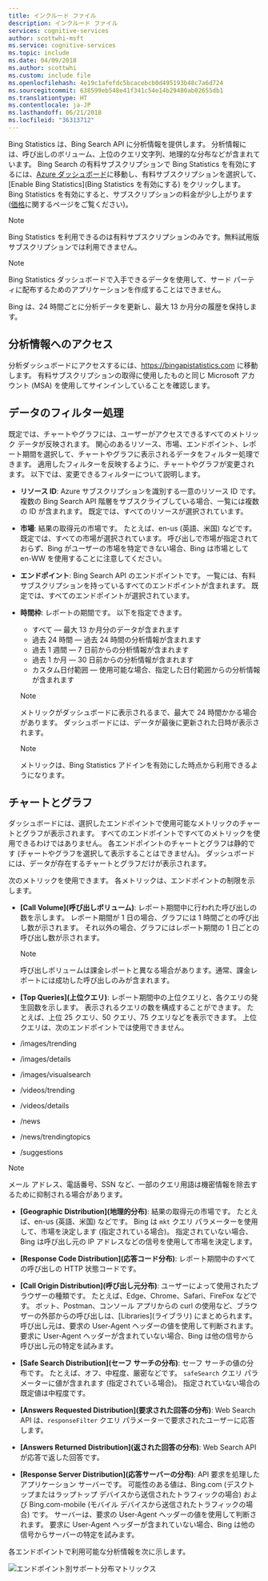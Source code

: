 ```yaml
---
title: インクルード ファイル
description: インクルード ファイル
services: cognitive-services
author: scottwhi-msft
ms.service: cognitive-services
ms.topic: include
ms.date: 04/09/2018
ms.author: scottwhi
ms.custom: include file
ms.openlocfilehash: 4e19c1afefdc5bcacebcb0d495193b48c7a6d724
ms.sourcegitcommit: 638599eb548e41f341c54e14b29480ab02655db1
ms.translationtype: HT
ms.contentlocale: ja-JP
ms.lasthandoff: 06/21/2018
ms.locfileid: "36313712"
---
```

Bing Statistics は、Bing Search API に分析情報を提供します。 分析情報には、呼び出しのボリューム、上位のクエリ文字列、地理的な分布などが含まれています。 Bing Search の有料サブスクリプションで Bing Statistics を有効にするには、[Azure ダッシュボード](https://portal.azure.com/#create/Microsoft.CognitiveServicesBingSearch-v7)に移動し、有料サブスクリプションを選択して、[Enable Bing Statistics]\(Bing Statistics を有効にする\) をクリックします。 Bing Statistics を有効にすると、サブスクリプションの料金が少し上がります ([価格](https://aka.ms/bingstatisticspricing)に関するページをご覧ください)。


> [!NOTE]
> Bing Statistics を利用できるのは有料サブスクリプションのみです。無料試用版サブスクリプションでは利用できません。 

> [!NOTE]
> Bing Statistics ダッシュボードで入手できるデータを使用して、サード パーティに配布するためのアプリケーションを作成することはできません。

Bing は、24 時間ごとに分析データを更新し、最大 13 か月分の履歴を保持します。

## <a name="accessing-your-analytics"></a>分析情報へのアクセス

分析ダッシュボードにアクセスするには、https://bingapistatistics.com に移動します。 有料サブスクリプションの取得に使用したものと同じ Microsoft アカウント (MSA) を使用してサインインしていることを確認します。


## <a name="filtering-the-data"></a>データのフィルター処理

既定では、チャートやグラフには、ユーザーがアクセスできるすべてのメトリック データが反映されます。 関心のあるリソース、市場、エンドポイント、レポート期間を選択して、チャートやグラフに表示されるデータをフィルター処理できます。 適用したフィルターを反映するように、チャートやグラフが変更されます。 以下では、変更できるフィルターについて説明します。

- **リソース ID**: Azure サブスクリプションを識別する一意のリソース ID です。 複数の Bing Search API 階層をサブスクライブしている場合、一覧には複数の ID が含まれます。 既定では、すべてのリソースが選択されています。  
  
- **市場**: 結果の取得元の市場です。 たとえば、en-us (英語、米国) などです。 既定では、すべての市場が選択されています。 呼び出しで市場が指定されておらず、Bing がユーザーの市場を特定できない場合、Bing は市場として en-WW を使用することに注意してください。  
  
- **エンドポイント**: Bing Search API のエンドポイントです。 一覧には、有料サブスクリプションを持っているすべてのエンドポイントが含まれます。 既定では、すべてのエンドポイントが選択されています。  

- **時間枠**: レポートの期間です。 以下を指定できます。  
  
  - すべて &mdash; 最大 13 か月分のデータが含まれます  
  - 過去 24 時間 &mdash; 過去 24 時間の分析情報が含まれます  
  - 過去 1 週間 &mdash; 7 日前からの分析情報が含まれます  
  - 過去 1 か月 &mdash; 30 日前からの分析情報が含まれます  
  - カスタム日付範囲 &mdash; 使用可能な場合、指定した日付範囲からの分析情報が含まれます  
  
  > [!NOTE]  
  > メトリックがダッシュボードに表示されるまで、最大で 24 時間かかる場合があります。 ダッシュボードには、データが最後に更新された日時が表示されます。  
  
  > [!NOTE]  
  > メトリックは、Bing Statistics アドインを有効にした時点から利用できるようになります。 


## <a name="charts-and-graphs"></a>チャートとグラフ

ダッシュボードには、選択したエンドポイントで使用可能なメトリックのチャートとグラフが表示されます。 すべてのエンドポイントですべてのメトリックを使用できるわけではありません。 各エンドポイントのチャートとグラフは静的です (チャートやグラフを選択して表示することはできません)。 ダッシュボードには、データが存在するチャートとグラフだけが表示されます。 

<!--
For example, if you don't include the User-Agent header in your calls, the dashboard will not include device-related graphs.
-->

次のメトリックを使用できます。 各メトリックは、エンドポイントの制限を示します。 

- **[Call Volume]\(呼び出しボリューム\)**: レポート期間中に行われた呼び出しの数を示します。 レポート期間が 1 日の場合、グラフには 1 時間ごとの呼び出し数が示されます。 それ以外の場合、グラフにはレポート期間の 1 日ごとの呼び出し数が示されます。  
  
  > [!NOTE]
  > 呼び出しボリュームは課金レポートと異なる場合があります。通常、課金レポートには成功した呼び出しのみが含まれます。 
  
-  **[Top Queries]\(上位クエリ\)**: レポート期間中の上位クエリと、各クエリの発生回数を示します。 表示されるクエリの数を構成することができます。 たとえば、上位 25 クエリ、50 クエリ、75 クエリなどを表示できます。 上位クエリは、次のエンドポイントでは使用できません。  
  
  - /images/trending
  - /images/details
  - /images/visualsearch
  - /videos/trending
  - /videos/details
  - /news
  - /news/trendingtopics
  - /suggestions  
  
  > [!NOTE]  
  > メール アドレス、電話番号、SSN など、一部のクエリ用語は機密情報を除去するために抑制される場合があります。  

- **[Geographic Distribution]\(地理的分布\)**: 結果の取得元の市場です。 たとえば、en-us (英語、米国) などです。 Bing は `mkt` クエリ パラメーターを使用して、市場を決定します (指定されている場合)。 指定されていない場合、Bing は呼び出し元の IP アドレスなどの信号を使用して市場を決定します。  
  
- **[Response Code Distribution]\(応答コード分布\)**: レポート期間中のすべての呼び出しの HTTP 状態コードです。  
  
- **[Call Origin Distribution]\(呼び出し元分布\)**: ユーザーによって使用されたブラウザーの種類です。 たとえば、Edge、Chrome、Safari、FireFox などです。 ボット、Postman、コンソール アプリからの curl の使用など、ブラウザーの外部からの呼び出しは、[Libraries]\(ライブラリ\) にまとめられます。 呼び出し元は、要求の User-Agent ヘッダーの値を使用して判断されます。 要求に User-Agent ヘッダーが含まれていない場合、Bing は他の信号から呼び出し元の特定を試みます。  
  
- **[Safe Search Distribution]\(セーフ サーチの分布\)**: セーフ サーチの値の分布です。 たとえば、オフ、中程度、厳密などです。 `safeSearch` クエリ パラメーターに値が含まれます (指定されている場合)。 指定されていない場合の既定値は中程度です。  
  
- **[Answers Requested Distribution]\(要求された回答の分布\)**: Web Search API は、`responseFilter` クエリ パラメーターで要求されたユーザーに応答します。  
  
- **[Answers Returned Distribution]\(返された回答の分布\)**: Web Search API が応答で返した回答です。  
  
- **[Response Server Distribution]\(応答サーバーの分布\)**: API 要求を処理したアプリケーション サーバーです。 可能性のある値は、Bing.com (デスクトップまたはラップトップ デバイスから送信されたトラフィックの場合) および Bing.com-mobile (モバイル デバイスから送信されたトラフィックの場合) です。 サーバーは、要求の User-Agent ヘッダーの値を使用して判断されます。 要求に User-Agent ヘッダーが含まれていない場合、Bing は他の信号からサーバーの特定を試みます。  
  


各エンドポイントで利用可能な分析情報を次に示します。

![エンドポイント別サポート分布マトリックス](./media/cognitive-services-bing-statistics/bing-statistics-matrix.PNG)


